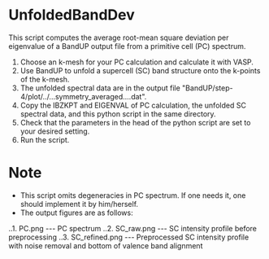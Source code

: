 # UnfoldedBandDev
This script computes the average root-mean square deviation per eigenvalue of a BandUP output file from a primitive cell (PC) spectrum.

1. Choose an k-mesh for your PC calculation and calculate it with VASP.
2. Use BandUP to unfold a supercell (SC) band structure onto the k-points of the k-mesh.
3. The unfolded spectral data are in the output file "BandUP/step-4/plot/../...symmetry_averaged....dat".
4. Copy the IBZKPT and EIGENVAL of PC calculation, the unfolded SC spectral data, and this python script in the same directory.
5. Check that the parameters in the head of the python script are set to your desired setting.
6. Run the script.

# Note
* This script omits degeneracies in PC spectrum. If one needs it, one should implement it by him/herself.
* The output figures are as follows:

..1. PC.png --- PC spectrum
..2. SC_raw.png --- SC intensity profile before preprocessing
..3. SC_refined.png --- Preprocessed SC intensity profile with noise removal and bottom of valence band alignment
